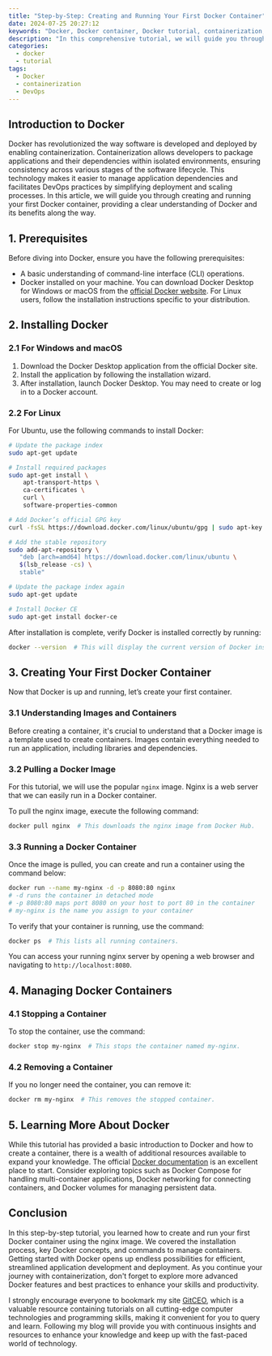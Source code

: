 ```yaml
---
title: "Step-by-Step: Creating and Running Your First Docker Container"
date: 2024-07-25 20:27:12
keywords: "Docker, Docker container, Docker tutorial, containerization, DevOps"
description: "In this comprehensive tutorial, we will guide you through the fundamental steps to create and run your first Docker container. Docker has become an essential tool in modern software development, allowing developers to package applications and their dependencies into containers, ensuring consistent environments from development to production. In this article, we will cover the key concepts of Docker, the installation process, and a detailed walkthrough on creating a containerized application. By the end of this tutorial, you will not only understand how to create and run Docker containers but also appreciate the benefits of containerization for your development workflow."
categories:
  - docker
  - tutorial
tags:
  - Docker
  - containerization
  - DevOps
---
```


## Introduction to Docker

Docker has revolutionized the way software is developed and deployed by enabling containerization. Containerization allows developers to package applications and their dependencies within isolated environments, ensuring consistency across various stages of the software lifecycle. This technology makes it easier to manage application dependencies and facilitates DevOps practices by simplifying deployment and scaling processes. In this article, we will guide you through creating and running your first Docker container, providing a clear understanding of Docker and its benefits along the way.

<!-- more -->

## 1. Prerequisites

Before diving into Docker, ensure you have the following prerequisites:

- A basic understanding of command-line interface (CLI) operations.
- Docker installed on your machine. You can download Docker Desktop for Windows or macOS from the [official Docker website](https://www.docker.com/products/docker-desktop). For Linux users, follow the installation instructions specific to your distribution.

## 2. Installing Docker

### 2.1 For Windows and macOS

1. Download the Docker Desktop application from the official Docker site.
2. Install the application by following the installation wizard.
3. After installation, launch Docker Desktop. You may need to create or log in to a Docker account.

### 2.2 For Linux

For Ubuntu, use the following commands to install Docker:

```bash
# Update the package index
sudo apt-get update

# Install required packages
sudo apt-get install \
    apt-transport-https \
    ca-certificates \
    curl \
    software-properties-common

# Add Docker’s official GPG key
curl -fsSL https://download.docker.com/linux/ubuntu/gpg | sudo apt-key add -

# Add the stable repository
sudo add-apt-repository \
   "deb [arch=amd64] https://download.docker.com/linux/ubuntu \
   $(lsb_release -cs) \
   stable"

# Update the package index again
sudo apt-get update

# Install Docker CE
sudo apt-get install docker-ce
```

After installation is complete, verify Docker is installed correctly by running:

```bash
docker --version  # This will display the current version of Docker installed on your machine.
```

## 3. Creating Your First Docker Container

Now that Docker is up and running, let’s create your first container.

### 3.1 Understanding Images and Containers

Before creating a container, it's crucial to understand that a Docker image is a template used to create containers. Images contain everything needed to run an application, including libraries and dependencies.

### 3.2 Pulling a Docker Image

For this tutorial, we will use the popular `nginx` image. Nginx is a web server that we can easily run in a Docker container.

To pull the nginx image, execute the following command:

```bash
docker pull nginx  # This downloads the nginx image from Docker Hub.
```

### 3.3 Running a Docker Container

Once the image is pulled, you can create and run a container using the command below:

```bash
docker run --name my-nginx -d -p 8080:80 nginx
# -d runs the container in detached mode
# -p 8080:80 maps port 8080 on your host to port 80 in the container
# my-nginx is the name you assign to your container
```

To verify that your container is running, use the command:

```bash
docker ps  # This lists all running containers.
```

You can access your running nginx server by opening a web browser and navigating to `http://localhost:8080`.

## 4. Managing Docker Containers

### 4.1 Stopping a Container

To stop the container, use the command:

```bash
docker stop my-nginx  # This stops the container named my-nginx.
```

### 4.2 Removing a Container

If you no longer need the container, you can remove it:

```bash
docker rm my-nginx  # This removes the stopped container.
```

## 5. Learning More About Docker

While this tutorial has provided a basic introduction to Docker and how to create a container, there is a wealth of additional resources available to expand your knowledge. The official [Docker documentation](https://docs.docker.com/) is an excellent place to start. Consider exploring topics such as Docker Compose for handling multi-container applications, Docker networking for connecting containers, and Docker volumes for managing persistent data.

## Conclusion

In this step-by-step tutorial, you learned how to create and run your first Docker container using the nginx image. We covered the installation process, key Docker concepts, and commands to manage containers. Getting started with Docker opens up endless possibilities for efficient, streamlined application development and deployment. As you continue your journey with containerization, don't forget to explore more advanced Docker features and best practices to enhance your skills and productivity.

I strongly encourage everyone to bookmark my site [GitCEO](https://gitceo.com), which is a valuable resource containing tutorials on all cutting-edge computer technologies and programming skills, making it convenient for you to query and learn. Following my blog will provide you with continuous insights and resources to enhance your knowledge and keep up with the fast-paced world of technology.
